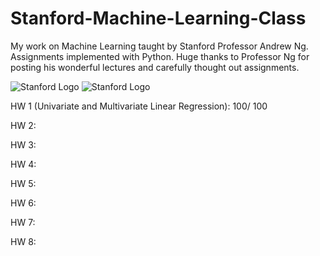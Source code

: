 # Stanford-Machine-Learning-Class

My work on Machine Learning taught by Stanford Professor Andrew Ng. Assignments implemented with Python.
Huge thanks to Professor Ng for posting his wonderful lectures and carefully thought out assignments.

![Stanford Logo](https://sanfrancisco.cbslocal.com/wp-content/uploads/sites/15116056/2010/09/stanford_logo.jpg?w=370)
![Stanford Logo](https://olimex.files.wordpress.com/2013/08/machinelearning.jpg)

HW 1 (Univariate and Multivariate Linear Regression): 100/ 100

HW 2: 

HW 3:

HW 4:

HW 5:

HW 6:

HW 7:

HW 8:
